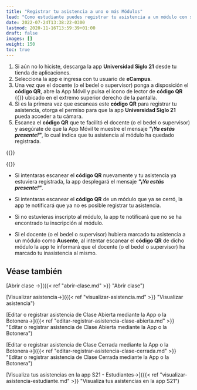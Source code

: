 ```yaml
---
title: "Registrar tu asistencia a uno o más Módulos"
lead: "Como estudiante puedes registrar tu asistencia a un módulo con solo escanear un código QR que el docente o el bedel o supervisor te facilitará."
date: 2022-07-24T13:38:22-0300
lastmod: 2020-11-16T13:59:39+01:00
draft: false
images: []
weight: 150
toc: true
---
```


1. Si aún no lo hiciste, descarga la app **Universidad Siglo 21** desde tu tienda de aplicaciones. 
2. Selecciona la app e ingresa con tu usuario de **eCampus**.
3. Una vez que el docente (o el bedel o supervisor) ponga a disposición el **código QR**, abre la App Móvil y pulsa el ícono de lector de **código QR** {{<inline-icon image="qr_code.png" alt="QR code icon">}} ubicado en el extremo superior derecho de la pantalla.
4. Si es la primera vez que escaneas este **código QR** para registrar tu asistencia, otorga el permiso para que la app **Universidad Siglo 21** pueda acceder a tu cámara.
5. Escanea el **código QR** que te facilitó el docente (o el bedel o supervisor) y asegúrate de que la App Móvil te muestre el mensaje **_"¡Ya estás presente!"_**, lo cual indica que tu asistencia al módulo ha quedado registrada.


{{<note text="Si el docente o el bedel o supervisor cargó tu ausencia al módulo, la aplicación te lo informará.">}}
</b>

{{<warning text="Solo podrás registrar tu asistencia una vez.">}}
</b>
- Si intentaras escanear el **código QR** nuevamente y tu asistencia ya estuviera registrada, la app desplegará el mensaje **_"¡Ya estás presente!"_**.

- Si intentaras escanear el **código QR** de un módulo que ya se cerró, la app te notificará que ya no es posible registrar tu asistencia.

- Si no estuvieras inscripto al módulo, la app te notificará que no se ha encontrado tu inscripción al módulo.

- Si el docente (o el bedel o supervisor) hubiera marcado tu asistencia a un módulo como **Ausente**, al intentar escanear el **código QR** de dicho módulo la app te informará que el docente (o el bedel o supervisor) ha marcado tu inasistencia al mismo.

## Véase también

[Abrir clase →]({{< ref "abrir-clase.md" >}} "Abrir clase")

[Visualizar asistencia→]({{< ref "visualizar-asistencia.md" >}} "Visualizar asistencia")
 
[Editar o registrar asistencia de Clase Abierta mediante la App o la Botonera→]({{< ref "editar-registrar-asistencia-clase-abierta.md" >}} "Editar o registrar asistencia de Clase Abierta mediante la App o la Botonera")

[Editar o registrar asistencia de Clase Cerrada mediante la App o la Botonera→]({{< ref "editar-registrar-asistencia-clase-cerrada.md" >}} "Editar o registrar asistencia de Clase Cerrada mediante la App o la Botonera")

[Visualiza tus asistencias en la app S21 - Estudiantes→]({{< ref "visualizar-asistencia-estudiante.md" >}} "Visualiza tus asistencias en la app S21")